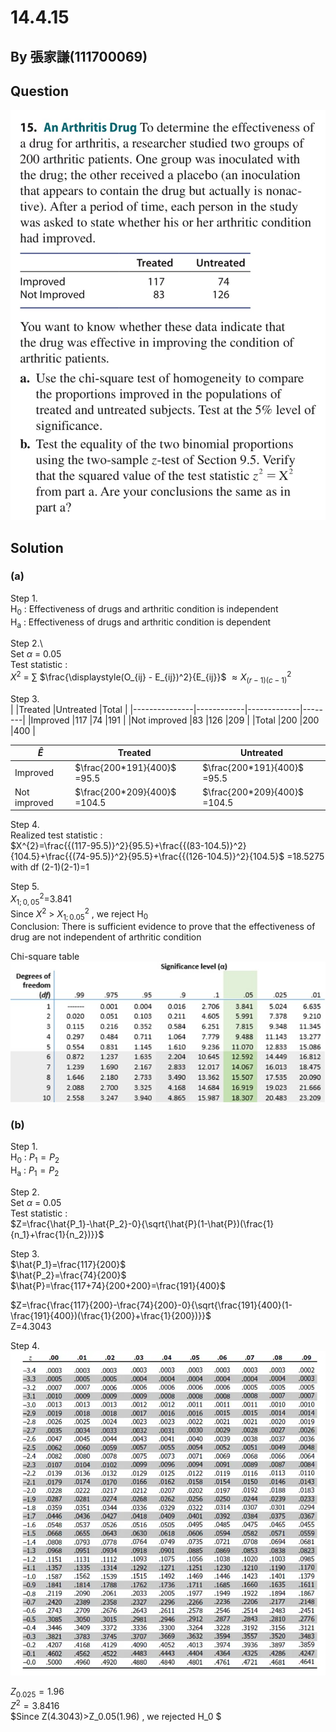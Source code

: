 # 14.4.15

## By 張家謙(111700069)

## Question
![image](https://github.com/HWTeng-Course/202402-Statistics/blob/main/Images/14.4.15)

## Solution
### (a)

Step 1.\
H<sub>0</sub> : Effectiveness of drugs and arthritic condition is independent\
H<sub>a</sub> : Effectiveness of drugs and arthritic condition is dependent

Step 2.\  
Set $\alpha$ = 0.05\
Test statistic : \
$X^2$ = $\sum$ $\frac{\displaystyle(O_{ij} - E_{ij})^2}{E_{ij}}$ $\approx X^2_{(r-1)(c-1)}$

Step 3.\
|               |Treated     |Untreated    |Total   |
|---------------|------------|-------------|--------|
|Improved       |117         |74           |191     |
|Not improved   |83          |126          |209     |
|Total          |200         |200          |400     |

|$\hat{E}$                   |Treated                                   |Untreated                                 | 
|----------------------------|------------------------------------------|------------------------------------------|
|Improved                    |$\frac{200*191}{400}$ =95.5               |$\frac{200*191}{400}$ =95.5               |
|Not improved                |$\frac{200*209}{400}$ =104.5              |$\frac{200*209}{400}$ =104.5              |

Step 4.\
Realized test statistic : \
$X^{2}=\frac{{(117-95.5)}^2}{95.5}+\frac{{(83-104.5)}^2}{104.5}+\frac{{(74-95.5)}^2}{95.5}+\frac{{(126-104.5)}^2}{104.5}$
      =18.5275\
with df (2-1)(2-1)=1

Step 5.\
 $X^2_{1;0,05}$=3.841\
 Since $X^2$ > $X^2_{1;0.05}$ , we reject H<sub>0</sub>\
 Conclusion: There is sufficient evidence to prove that the effectiveness of drug are not independent of arthritic condition
 
 Chi-square table\
 ![image](https://github.com/HWTeng-Course/202402-Statistics/blob/main/Images/CST.jpg)

### (b)

Step 1.\
H<sub>0</sub> : $P_1=P_2$ \
H<sub>a</sub> : $P_1=P_2$

Step 2.\
Set $\alpha$ = 0.05\
Test statistic : \
$Z=\frac{\hat{P_1}-\hat{P_2}-0}{\sqrt{\hat{P}(1-\hat{P})(\frac{1}{n_1}+\frac{1}{n_2})}}$

Step 3.\
$\hat{P_1}=\frac{117}{200}$ \
$\hat{P_2}=\frac{74}{200}$ \
$\hat{P}=\frac{117+74}{200+200}=\frac{191}{400}$ 

$Z=\frac{\frac{117}{200}-\frac{74}{200}-0}{\sqrt{\frac{191}{400}(1-\frac{191}{400})(\frac{1}{200}+\frac{1}{200})}}$ \
Z=4.3043

Step 4.\
![image](https://github.com/HWTeng-Course/202402-Statistics/blob/main/Images/z%20table.png)

$Z_0.025=1.96$ \
$Z^2=3.8416$ \
$Since Z(4.3043)>Z_0.05(1.96) , we rejected H_0 $











